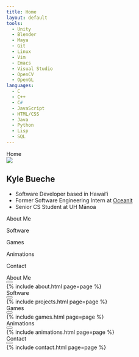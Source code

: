 ```yaml
---
title: Home
layout: default
tools:
  - Unity
  - Blender
  - Maya
  - Git
  - Linux
  - Vim
  - Emacs
  - Visual Studio
  - OpenCV
  - OpenGL
languages:
  - C
  - C++
  - C#
  - JavaScript
  - HTML/CSS
  - Java
  - Python
  - Lisp
  - SQL
---
```


<!-- Main Window -->
<div id="main-window" class="window">
    <div class="title-bar">
        <div class="title-bar-text">Home</div>
    </div>
    <div class="window-body">
        <article role="tabpanel">
            <div class="row">
                <div class="col">
                    <img src="https://github.com/kylebueche.png" class="circle-img">
                </div>
                <div class="col center">
                    <h2>Kyle Bueche</h2>
					<ul>
						<li class="text-md">Software Developer based in Hawaiʻi</li> 
						<li class="text-md">Former Software Engineering Intern at <a target="_blank" class="icon-color bold" href="https://oceanit.com/">Oceanit</a></li>
						<li class="text-md">Senior CS Student at UH Mānoa</li>
					</ul>
                </div> 
            </div>
        </article>
        <div class="icon-buttons row center">
            <div class="icon-button col center align-center">
                <i id="about-button" aria-label="about" class="fa-regular fa-circle-user"></i>
                <p class="bold">About Me</p>
            </div>
            <div class="icon-button col center align-center">
                <i id="software-button" aria-label="software" class="fa-regular fa-file-code"></i>
                <p class="bold">Software</p>
            </div>
            <div class="icon-button col center align-center">
                <i id="games-button" aria-label="games" class="fa-regular fa-keyboard"></i>
                <p class="bold">Games</p>
            </div>
            <div class="icon-button col center align-center">
                <i id="animations-button" aria-label="animations" class="fa-regular fa-pen-to-square"></i>
                <p class="bold">Animations</p>
            </div>
            <div class="icon-button col center align-center">
                <i id="contact-button" aria-label="contact" class="fa-regular fa-paper-plane"></i>
                <p class="bold">Contact</p>
            </div>
        </div>
    </div>
</div>

<!-- About Window -->
<div id="about" class="draggable">
    <div class="window">
        <div class="title-bar">
            <div class="title-bar-text">About Me</div>
            <div class="title-bar-controls">
                <button aria-label="Close"></button>
            </div>
        </div>
        <div class="window-body">
            {% include about.html page=page %}
        </div>
    </div>
</div>

<!-- Software Window -->
<div id="software" class="draggable">
    <div class="window">
        <div class="title-bar">
            <div class="title-bar-text">Software</div>
            <div class="title-bar-controls">
                <button aria-label="Close"></button>
            </div>
        </div>
        <div class="window-body">
            {% include projects.html page=page %}
        </div>
    </div>
</div>

<!-- Games Window -->
<div id="games" class="draggable">
    <div class="window">
        <div class="title-bar">
            <div class="title-bar-text">Games</div>
            <div class="title-bar-controls">
                <button aria-label="Close"></button>
            </div>
        </div>
        <div class="window-body">
            {% include games.html page=page %}
        </div>
    </div>
</div>

<!-- Animations Window -->
<div id="animations" class="draggable">
    <div id="animations-window" class="window">
        <div class="title-bar">
            <div class="title-bar-text">Animations</div>
            <div class="title-bar-controls">
                <button aria-label="Close"></button>
            </div>
        </div>
        <div class="window-body">
            {% include animations.html page=page %}
        </div>
    </div>
</div>

<!-- Contact Window -->
<div id="contact" class="draggable">
    <div id="contact-window" class="window">
        <div class="title-bar">
            <div class="title-bar-text">Contact</div>
            <div class="title-bar-controls">
                <button aria-label="Close"></button>
            </div>
        </div>
        <div class="window-body">
            {% include contact.html page=page %}
        </div>
    </div>
</div>
